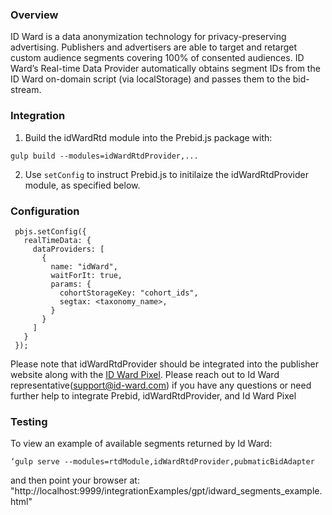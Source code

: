 ### Overview

ID Ward is a data anonymization technology for privacy-preserving advertising. Publishers and advertisers are able to target and retarget custom audience segments covering 100% of consented audiences. 
ID Ward’s Real-time Data Provider automatically obtains segment IDs from the ID Ward on-domain script (via localStorage) and passes them to the bid-stream.

### Integration

 1) Build the idWardRtd module into the Prebid.js package with:

 ```
 gulp build --modules=idWardRtdProvider,...
 ```

 2) Use `setConfig` to instruct Prebid.js to initilaize the idWardRtdProvider module, as specified below.

### Configuration

```
 pbjs.setConfig({
   realTimeData: {
     dataProviders: [
       {
         name: "idWard",
         waitForIt: true,
         params: {
           cohortStorageKey: "cohort_ids",
           segtax: <taxonomy_name>,           
         }
       }
     ]
   }
 });
 ```

Please note that idWardRtdProvider should be integrated into the publisher website along with the [ID Ward Pixel](https://publishers-web.id-ward.com/pixel-integration).
Please reach out to Id Ward representative(support@id-ward.com) if you have any questions or need further help to integrate Prebid, idWardRtdProvider, and Id Ward Pixel

### Testing
To view an example of available segments returned by Id Ward:
```
‘gulp serve --modules=rtdModule,idWardRtdProvider,pubmaticBidAdapter
```
and then point your browser at:
"http://localhost:9999/integrationExamples/gpt/idward_segments_example.html"

